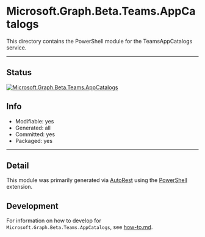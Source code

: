 <!-- region Generated -->
# Microsoft.Graph.Beta.Teams.AppCatalogs
This directory contains the PowerShell module for the TeamsAppCatalogs service.

---
## Status
[![Microsoft.Graph.Beta.Teams.AppCatalogs](https://img.shields.io/powershellgallery/v/Microsoft.Graph.Beta.Teams.AppCatalogs.svg?style=flat-square&label=Microsoft.Graph.Beta.Teams.AppCatalogs "Microsoft.Graph.Beta.Teams.AppCatalogs")](https://www.powershellgallery.com/packages/Microsoft.Graph.Beta.Teams.AppCatalogs/)

## Info
- Modifiable: yes
- Generated: all
- Committed: yes
- Packaged: yes

---
## Detail
This module was primarily generated via [AutoRest](https://github.com/Azure/autorest) using the [PowerShell](https://github.com/Azure/autorest.powershell) extension.

## Development
For information on how to develop for `Microsoft.Graph.Beta.Teams.AppCatalogs`, see [how-to.md](how-to.md).
<!-- endregion -->
